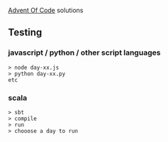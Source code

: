 [Advent Of Code](https://adventofcode.com) solutions

## Testing
### javascript / python / other script languages
```
> node day-xx.js
> python day-xx.py
etc
```

### scala
```
> sbt
> compile
> run
> chooose a day to run
```
